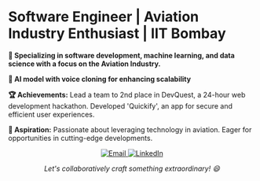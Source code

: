 <h1>Software Engineer | Aviation Industry Enthusiast | IIT Bombay</h1>

<p><strong>🚀 Specializing in software development, machine learning, and data science with a focus on the Aviation Industry.</strong> </p>
<p><strong>🚀 AI model with voice cloning for enhancing scalability</strong> </p>

<p><strong>🏆 Achievements:</strong> Lead a team to 2nd place in DevQuest, a 24-hour web development hackathon. Developed 'Quickify', an app for secure and efficient user experiences.</p>

<p><strong>🌟 Aspiration:</strong> Passionate about leveraging technology in aviation. Eager for opportunities in cutting-edge developments.</p>

<p align="center">
 <a href="https://mail.google.com/mail/?view=cm&fs=1&to=arinsoni.iitb@gmail.com">
        <img src="https://img.shields.io/badge/Email-arinsoni.iitb%40gmail.com-%23D14836?style=flat-square&logo=Gmail&logoColor=white" alt="Email">
 </a>
 <a href="https://www.linkedin.com/in/arin-soni-1bab321ba/">
    <img src="https://img.shields.io/badge/LinkedIn-Connect-%230077B5?style=flat-square&logo=LinkedIn&logoColor=white" alt="LinkedIn">
 </a>
</p>
<p align="center">
  <em>Let's collaboratively craft something extraordinary! 😄</em>
</p>



